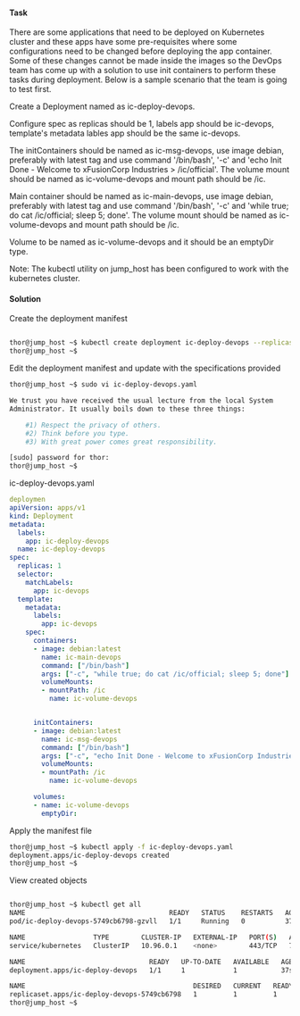 #### Task

There are some applications that need to be deployed on Kubernetes cluster and these apps have some pre-requisites where some configurations need to be changed before deploying the app container. Some of these changes cannot be made inside the images so the DevOps team has come up with a solution to use init containers to perform these tasks during deployment. Below is a sample scenario that the team is going to test first.



Create a Deployment named as ic-deploy-devops.

Configure spec as replicas should be 1, labels app should be ic-devops, template's metadata lables app should be the same ic-devops.

The initContainers should be named as ic-msg-devops, use image debian, preferably with latest tag and use command '/bin/bash', '-c' and 'echo Init Done - Welcome to xFusionCorp Industries > /ic/official'. The volume mount should be named as ic-volume-devops and mount path should be /ic.

Main container should be named as ic-main-devops, use image debian, preferably with latest tag and use command '/bin/bash', '-c' and 'while true; do cat /ic/official; sleep 5; done'. The volume mount should be named as ic-volume-devops and mount path should be /ic.

Volume to be named as ic-volume-devops and it should be an emptyDir type.

Note: The kubectl utility on jump_host has been configured to work with the kubernetes cluster.


#### Solution

Create the deployment manifest

```bash

thor@jump_host ~$ kubectl create deployment ic-deploy-devops --replicas=1 --image=debian:latest -o yaml --dry-run=client > ic-deploy-devops.yaml
thor@jump_host ~$ 
```

Edit the deployment manifest and update with the specifications provided

```bash
thor@jump_host ~$ sudo vi ic-deploy-devops.yaml 

We trust you have received the usual lecture from the local System
Administrator. It usually boils down to these three things:

    #1) Respect the privacy of others.
    #2) Think before you type.
    #3) With great power comes great responsibility.

[sudo] password for thor: 
thor@jump_host ~$ 
```

ic-deploy-devops.yaml

```yaml
deploymen
apiVersion: apps/v1
kind: Deployment
metadata:
  labels:
    app: ic-deploy-devops
  name: ic-deploy-devops
spec:
  replicas: 1
  selector:
    matchLabels:
      app: ic-devops
  template:
    metadata:
      labels:
        app: ic-devops
    spec:
      containers:
      - image: debian:latest
        name: ic-main-devops
        command: ["/bin/bash"]
        args: ["-c", "while true; do cat /ic/official; sleep 5; done"]
        volumeMounts:
        - mountPath: /ic
          name: ic-volume-devops


      initContainers:
      - image: debian:latest
        name: ic-msg-devops
        command: ["/bin/bash"]
        args: ["-c", "echo Init Done - Welcome to xFusionCorp Industries > /ic/official"]
        volumeMounts:
        - mountPath: /ic
          name: ic-volume-devops

      volumes:
      - name: ic-volume-devops
        emptyDir:
```
     
Apply the manifest file

```bash
thor@jump_host ~$ kubectl apply -f ic-deploy-devops.yaml 
deployment.apps/ic-deploy-devops created
thor@jump_host ~$ 
```

View created objects

```bash

thor@jump_host ~$ kubectl get all
NAME                                    READY   STATUS    RESTARTS   AGE
pod/ic-deploy-devops-5749cb6798-gzvll   1/1     Running   0          37s

NAME                 TYPE        CLUSTER-IP   EXTERNAL-IP   PORT(S)   AGE
service/kubernetes   ClusterIP   10.96.0.1    <none>        443/TCP   74m

NAME                               READY   UP-TO-DATE   AVAILABLE   AGE
deployment.apps/ic-deploy-devops   1/1     1            1           37s

NAME                                          DESIRED   CURRENT   READY   AGE
replicaset.apps/ic-deploy-devops-5749cb6798   1         1         1       37s
thor@jump_host ~$ 
```